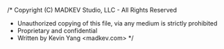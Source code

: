 /* Copyright (C) MADKEV Studio, LLC - All Rights Reserved
 * Unauthorized copying of this file, via any medium is strictly prohibited
 * Proprietary and confidential
 * Written by Kevin Yang <madkev.com>
 */
